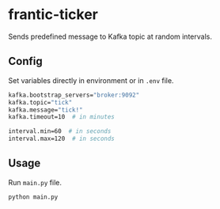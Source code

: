 # frantic-ticker
Sends predefined message to Kafka topic at random intervals.

## Config
Set variables directly in environment or in `.env` file.

```bash
kafka.bootstrap_servers="broker:9092"
kafka.topic="tick"
kafka.message="tick!"
kafka.timeout=10  # in minutes

interval.min=60  # in seconds
interval.max=120  # in seconds
```

## Usage
Run `main.py` file.

```bash
python main.py
```
